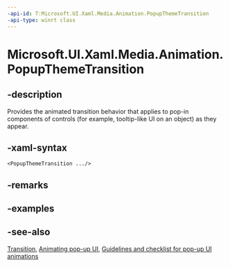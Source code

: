 ```yaml
---
-api-id: T:Microsoft.UI.Xaml.Media.Animation.PopupThemeTransition
-api-type: winrt class
---
```


<!-- Class syntax.
public class PopupThemeTransition : Windows.UI.Xaml.Media.Animation.Transition, Windows.UI.Xaml.Media.Animation.IPopupThemeTransition
-->

# Microsoft.UI.Xaml.Media.Animation.PopupThemeTransition

## -description
Provides the animated transition behavior that applies to pop-in components of controls (for example, tooltip-like UI on an object) as they appear.

## -xaml-syntax
```xaml
<PopupThemeTransition .../>
```


## -remarks

## -examples

## -see-also
[Transition](transition.md), [Animating pop-up UI](/previous-versions/windows/apps/jj649433(v=win.10)), [Guidelines and checklist for pop-up UI animations](/windows/uwp/style/motion-popup-animations)
